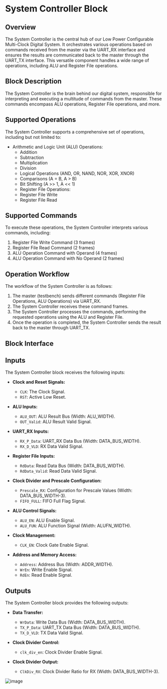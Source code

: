 # System Controller Block

## Overview
The System Controller is the central hub of our Low Power Configurable Multi-Clock Digital System. It orchestrates various operations based on commands received from the master via the UART_RX interface and ensures the results are communicated back to the master through the UART_TX interface. This versatile component handles a wide range of operations, including ALU and Register File operations.

## Block Description
The System Controller is the brain behind our digital system, responsible for interpreting and executing a multitude of commands from the master. These commands encompass ALU operations, Register File operations, and more.

## Supported Operations
The System Controller supports a comprehensive set of operations, including but not limited to:
- Arithmetic and Logic Unit (ALU) Operations:
  - Addition
  - Subtraction
  - Multiplication
  - Division
  - Logical Operations (AND, OR, NAND, NOR, XOR, XNOR)
  - Comparisons (A = B, A > B)
  - Bit Shifting (A >> 1, A << 1)
  - Register File Operations:
  - Register File Write
  - Register File Read

## Supported Commands
To execute these operations, the System Controller interprets various commands, including:
1. Register File Write Command (3 frames)
2. Register File Read Command (2 frames)
3. ALU Operation Command with Operand (4 frames)
4. ALU Operation Command with No Operand (2 frames)

## Operation Workflow
The workflow of the System Controller is as follows:
1. The master (testbench) sends different commands (Register File Operations, ALU Operations) via UART_RX.
2. The System Controller receives these command frames.
3. The System Controller processes the commands, performing the requested operations using the ALU and Register File.
4. Once the operation is completed, the System Controller sends the result back to the master through UART_TX.

## Block Interface
## Inputs

The System Controller block receives the following inputs:

- **Clock and Reset Signals:**
  - `CLK`: The Clock Signal.
  - `RST`: Active Low Reset.

- **ALU Inputs:**
  - `ALU_OUT`: ALU Result Bus (Width: ALU_WIDTH).
  - `OUT_Valid`: ALU Result Valid Signal.

- **UART_RX Inputs:**
  - `RX_P_Data`: UART_RX Data Bus (Width: DATA_BUS_WIDTH).
  - `RX_D_VLD`: RX Data Valid Signal.

- **Register File Inputs:**
  - `RdData`: Read Data Bus (Width: DATA_BUS_WIDTH).
  - `RdData_Valid`: Read Data Valid Signal.

- **Clock Divider and Prescale Configuration:**
  - `Prescale_RX`: Configuration for Prescale Values (Width: DATA_BUS_WIDTH-3).
  - `FIFO_FULL`: FIFO Full Flag Signal.

- **ALU Control Signals:**
  - `ALU_EN`: ALU Enable Signal.
  - `ALU_FUN`: ALU Function Signal (Width: ALUFN_WIDTH).

- **Clock Management:**
  - `CLK_EN`: Clock Gate Enable Signal.

- **Address and Memory Access:**
  - `Address`: Address Bus (Width: ADDR_WIDTH).
  - `WrEn`: Write Enable Signal.
  - `RdEn`: Read Enable Signal.

## Outputs

The System Controller block provides the following outputs:

- **Data Transfer:**
  - `WrData`: Write Data Bus (Width: DATA_BUS_WIDTH).
  - `TX_P_Data`: UART_TX Data Bus (Width: DATA_BUS_WIDTH).
  - `TX_D_VLD`: TX Data Valid Signal.

- **Clock Divider Control:**
  - `clk_div_en`: Clock Divider Enable Signal.

- **Clock Divider Output:**
  - `ClkDiv_RX`: Clock Divider Ratio for RX (Width: DATA_BUS_WIDTH-3).


![image](https://github.com/AhmedAmrAbdellatif1/Multi-Clock-Domain-System/assets/140100601/0db4d45d-85cf-496c-ba73-9b877d364de6)

